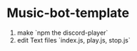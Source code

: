 # Music-bot-template
<ol>
<li>make `npm the discord-player`</li>
<li>edit Text files `index.js, play.js, stop.js`</li>
</ol>
